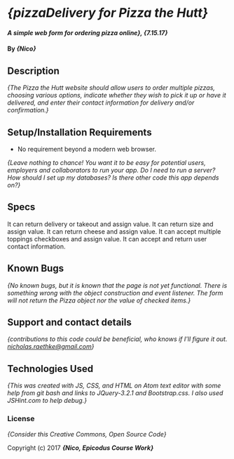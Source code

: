 # _{pizzaDelivery for Pizza the Hutt}_

#### _A simple web form for ordering pizza online}, {7.15.17}_

#### By _**{Nico}**_

## Description

_{The Pizza the Hutt website should allow users to order multiple pizzas, choosing various options, indicate whether they wish to pick it up or have it delivered, and enter their contact information for delivery and/or confirmation.}_

## Setup/Installation Requirements

* No requirement beyond a modern web browser.

_{Leave nothing to chance! You want it to be easy for potential users, employers and collaborators to run your app. Do I need to run a server? How should I set up my databases? Is there other code this app depends on?}_

## Specs
  It can return delivery or takeout and assign value.
  It can return size and assign value.
  It can return cheese and assign value.
  It can accept multiple toppings checkboxes and assign value.
  It can accept and return user contact information.

## Known Bugs

_{No known bugs, but it is known that the page is not yet functional.  There is something wrong with the object construction and event listener.  The form will not return the Pizza object nor the value of checked items.}_

## Support and contact details

_{contributions to this code could be beneficial, who knows if I'll figure it out. nicholas.raethke@gmail.com}_

## Technologies Used

_{This was created with JS, CSS, and HTML on Atom text editor with some help from git bash and links to JQuery-3.2.1 and Bootstrap.css.  I also used JSHint.com to help debug.}_

### License

*{Consider this Creative Commons, Open Source Code}*

Copyright (c) 2017 **_{Nico, Epicodus Course Work}_**
